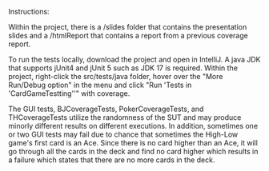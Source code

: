Instructions:

Within the project, there is a /slides folder that contains the presentation slides and a /htmlReport that contains a report from a previous coverage report.

To run the tests locally, download the project and open in IntelliJ.  A java JDK that supports jUnit4 and jUnit 5 such as JDK 17 is required.
Within the project, right-click the src/tests/java folder, hover over the "More Run/Debug option" in the menu and click "Run 'Tests in 'CardGameTestting''" with coverage.

The GUI tests, BJCoverageTests, PokerCoverageTests, and THCoverageTests utilize the randomness of the SUT and may produce minorly different results on different executions.
In addition, sometimes one or two GUI tests may fail due to chance that sometimes the High-Low game's first card is an Ace. Since there is no card higher than an Ace, it will go through
all the cards in the deck and find no card higher which results in a failure which states that there are no more cards in the deck. 

